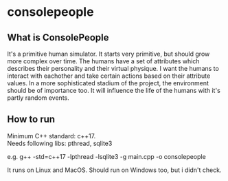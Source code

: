 # consolepeople
## What is ConsolePeople
It's a primitive human simulator. It starts very primitive, but should grow more complex over time. The humans have a set of attributes which describes their personality and their virtual physique. I want the humans to interact with eachother and take certain actions based on their attribute values. In a more sophisticated stadium of the project, the environment should be of importance too. It will influence the life of the humans with it's partly random events.

## How to run
Minimum C++ standard: c++17.  
Needs following libs: pthread, sqlite3

e.g. g++ -std=c++17 -lpthread -lsqlite3 -g main.cpp -o consolepeople

It runs on Linux and MacOS. Should run on Windows too, but i didn't check.